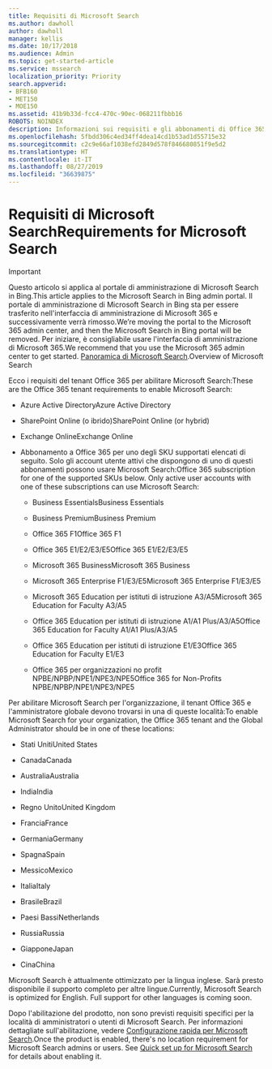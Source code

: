 ```yaml
---
title: Requisiti di Microsoft Search
ms.author: dawholl
author: dawholl
manager: kellis
ms.date: 10/17/2018
ms.audience: Admin
ms.topic: get-started-article
ms.service: mssearch
localization_priority: Priority
search.appverid:
- BFB160
- MET150
- MOE150
ms.assetid: 41b9b33d-fcc4-470c-90ec-068211fbbb16
ROBOTS: NOINDEX
description: Informazioni sui requisiti e gli abbonamenti di Office 365 necessari per abilitare Microsoft Search
ms.openlocfilehash: 5fbdd306c4ed34ff4dea14cd1b53ad1d55715e32
ms.sourcegitcommit: c2c9e66af1038efd2849d578f846680851f9e5d2
ms.translationtype: HT
ms.contentlocale: it-IT
ms.lasthandoff: 08/27/2019
ms.locfileid: "36639875"
---
```

# <a name="requirements-for-microsoft-search"></a><span data-ttu-id="9175a-103">Requisiti di Microsoft Search</span><span class="sxs-lookup"><span data-stu-id="9175a-103">Requirements for Microsoft Search</span></span>

> [!IMPORTANT]
> <span data-ttu-id="9175a-104">Questo articolo si applica al portale di amministrazione di Microsoft Search in Bing.</span><span class="sxs-lookup"><span data-stu-id="9175a-104">This article applies to the Microsoft Search in Bing admin portal.</span></span> <span data-ttu-id="9175a-105">Il portale di amministrazione di Microsoft Search in Bing sta per essere trasferito nell'interfaccia di amministrazione di Microsoft 365 e successivamente verrà rimosso.</span><span class="sxs-lookup"><span data-stu-id="9175a-105">We’re moving the portal to the Microsoft 365 admin center, and then the Microsoft Search in Bing portal will be removed.</span></span> <span data-ttu-id="9175a-106">Per iniziare, è consigliabile usare l'interfaccia di amministrazione di Microsoft 365.</span><span class="sxs-lookup"><span data-stu-id="9175a-106">We recommend that you use the Microsoft 365 admin center to get started.</span></span> <span data-ttu-id="9175a-107">[Panoramica di Microsoft Search](overview-microsoft-search.md).</span><span class="sxs-lookup"><span data-stu-id="9175a-107">Overview of Microsoft Search</span></span>

<span data-ttu-id="9175a-108">Ecco i requisiti del tenant Office 365 per abilitare Microsoft Search:</span><span class="sxs-lookup"><span data-stu-id="9175a-108">These are the Office 365 tenant requirements to enable Microsoft Search:</span></span> 
  
- <span data-ttu-id="9175a-109">Azure Active Directory</span><span class="sxs-lookup"><span data-stu-id="9175a-109">Azure Active Directory</span></span>
    
- <span data-ttu-id="9175a-110">SharePoint Online (o ibrido)</span><span class="sxs-lookup"><span data-stu-id="9175a-110">SharePoint Online (or hybrid)</span></span>
    
- <span data-ttu-id="9175a-111">Exchange Online</span><span class="sxs-lookup"><span data-stu-id="9175a-111">Exchange Online</span></span>
    
- <span data-ttu-id="9175a-p102">Abbonamento a Office 365 per uno degli SKU supportati elencati di seguito. Solo gli account utente attivi che dispongono di uno di questi abbonamenti possono usare Microsoft Search:</span><span class="sxs-lookup"><span data-stu-id="9175a-p102">Office 365 subscription for one of the supported SKUs below. Only active user accounts with one of these subscriptions can use Microsoft Search:</span></span>
    
  - <span data-ttu-id="9175a-114">Business Essentials</span><span class="sxs-lookup"><span data-stu-id="9175a-114">Business Essentials</span></span>
    
  - <span data-ttu-id="9175a-115">Business Premium</span><span class="sxs-lookup"><span data-stu-id="9175a-115">Business Premium</span></span>
    
  - <span data-ttu-id="9175a-116">Office 365 F1</span><span class="sxs-lookup"><span data-stu-id="9175a-116">Office 365 F1</span></span>
    
  - <span data-ttu-id="9175a-117">Office 365 E1/E2/E3/E5</span><span class="sxs-lookup"><span data-stu-id="9175a-117">Office 365 E1/E2/E3/E5</span></span>
    
  - <span data-ttu-id="9175a-118">Microsoft 365 Business</span><span class="sxs-lookup"><span data-stu-id="9175a-118">Microsoft 365 Business</span></span>
    
  - <span data-ttu-id="9175a-119">Microsoft 365 Enterprise F1/E3/E5</span><span class="sxs-lookup"><span data-stu-id="9175a-119">Microsoft 365 Enterprise F1/E3/E5</span></span>
    
  - <span data-ttu-id="9175a-120">Microsoft 365 Education per istituti di istruzione A3/A5</span><span class="sxs-lookup"><span data-stu-id="9175a-120">Microsoft 365 Education for Faculty A3/A5</span></span>
    
  - <span data-ttu-id="9175a-121">Office 365 Education per istituti di istruzione A1/A1 Plus/A3/A5</span><span class="sxs-lookup"><span data-stu-id="9175a-121">Office 365 Education for Faculty A1/A1 Plus/A3/A5</span></span>
    
  - <span data-ttu-id="9175a-122">Office 365 Education per istituti di istruzione E1/E3</span><span class="sxs-lookup"><span data-stu-id="9175a-122">Office 365 Education for Faculty E1/E3</span></span>
    
  - <span data-ttu-id="9175a-123">Office 365 per organizzazioni no profit NPBE/NPBP/NPE1/NPE3/NPE5</span><span class="sxs-lookup"><span data-stu-id="9175a-123">Office 365 for Non-Profits NPBE/NPBP/NPE1/NPE3/NPE5</span></span>
    
<span data-ttu-id="9175a-124">Per abilitare Microsoft Search per l'organizzazione, il tenant Office 365 e l'amministratore globale devono trovarsi in una di queste località:</span><span class="sxs-lookup"><span data-stu-id="9175a-124">To enable Microsoft Search for your organization, the Office 365 tenant and the Global Administrator should be in one of these locations:</span></span>
  
- <span data-ttu-id="9175a-125">Stati Uniti</span><span class="sxs-lookup"><span data-stu-id="9175a-125">United States</span></span>
    
- <span data-ttu-id="9175a-126">Canada</span><span class="sxs-lookup"><span data-stu-id="9175a-126">Canada</span></span>
    
- <span data-ttu-id="9175a-127">Australia</span><span class="sxs-lookup"><span data-stu-id="9175a-127">Australia</span></span>
    
- <span data-ttu-id="9175a-128">India</span><span class="sxs-lookup"><span data-stu-id="9175a-128">India</span></span>
    
- <span data-ttu-id="9175a-129">Regno Unito</span><span class="sxs-lookup"><span data-stu-id="9175a-129">United Kingdom</span></span>
    
- <span data-ttu-id="9175a-130">Francia</span><span class="sxs-lookup"><span data-stu-id="9175a-130">France</span></span>
    
- <span data-ttu-id="9175a-131">Germania</span><span class="sxs-lookup"><span data-stu-id="9175a-131">Germany</span></span>
  
- <span data-ttu-id="9175a-132">Spagna</span><span class="sxs-lookup"><span data-stu-id="9175a-132">Spain</span></span>
    
- <span data-ttu-id="9175a-133">Messico</span><span class="sxs-lookup"><span data-stu-id="9175a-133">Mexico</span></span>
    
- <span data-ttu-id="9175a-134">Italia</span><span class="sxs-lookup"><span data-stu-id="9175a-134">Italy</span></span>
    
- <span data-ttu-id="9175a-135">Brasile</span><span class="sxs-lookup"><span data-stu-id="9175a-135">Brazil</span></span>
    
- <span data-ttu-id="9175a-136">Paesi Bassi</span><span class="sxs-lookup"><span data-stu-id="9175a-136">Netherlands</span></span>
    
- <span data-ttu-id="9175a-137">Russia</span><span class="sxs-lookup"><span data-stu-id="9175a-137">Russia</span></span>
    
- <span data-ttu-id="9175a-138">Giappone</span><span class="sxs-lookup"><span data-stu-id="9175a-138">Japan</span></span>

- <span data-ttu-id="9175a-139">Cina</span><span class="sxs-lookup"><span data-stu-id="9175a-139">China</span></span>
 
<span data-ttu-id="9175a-p103">Microsoft Search è attualmente ottimizzato per la lingua inglese. Sarà presto disponibile il supporto completo per altre lingue.</span><span class="sxs-lookup"><span data-stu-id="9175a-p103">Currently, Microsoft Search is optimized for English. Full support for other languages is coming soon.</span></span>

<span data-ttu-id="9175a-p104">Dopo l'abilitazione del prodotto, non sono previsti requisiti specifici per la località di amministratori o utenti di Microsoft Search. Per informazioni dettagliate sull'abilitazione, vedere [Configurazione rapida per Microsoft Search](quick-set-up.md).</span><span class="sxs-lookup"><span data-stu-id="9175a-p104">Once the product is enabled, there's no location requirement for Microsoft Search admins or users. See [Quick set up for Microsoft Search](quick-set-up.md) for details about enabling it.</span></span> 

  

